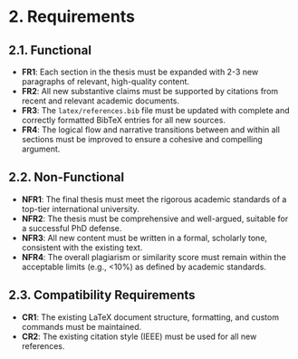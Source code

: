 # 2. Requirements

## 2.1. Functional
*   **FR1**: Each section in the thesis must be expanded with 2-3 new paragraphs of relevant, high-quality content.
*   **FR2**: All new substantive claims must be supported by citations from recent and relevant academic documents.
*   **FR3**: The `latex/references.bib` file must be updated with complete and correctly formatted BibTeX entries for all new sources.
*   **FR4**: The logical flow and narrative transitions between and within all sections must be improved to ensure a cohesive and compelling argument.

## 2.2. Non-Functional
*   **NFR1**: The final thesis must meet the rigorous academic standards of a top-tier international university.
*   **NFR2**: The thesis must be comprehensive and well-argued, suitable for a successful PhD defense.
*   **NFR3**: All new content must be written in a formal, scholarly tone, consistent with the existing text.
*   **NFR4**: The overall plagiarism or similarity score must remain within the acceptable limits (e.g., <10%) as defined by academic standards.

## 2.3. Compatibility Requirements
*   **CR1**: The existing LaTeX document structure, formatting, and custom commands must be maintained.
*   **CR2**: The existing citation style (IEEE) must be used for all new references.
